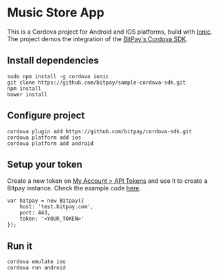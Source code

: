 # Music Store App

This is a Cordova project for Android and IOS platforms, build with [Ionic](http://ionicframework.com/).
The project demos the integration of the [BitPay's Cordova SDK](http://github.com/bitpay/cordova-sdk).

## Install dependencies

    sudo npm install -g cordova ionic
    git clone https://github.com/bitpay/sample-cordova-sdk.git
    npm install
    bower install

## Configure project

    cordova plugin add https://github.com/bitpay/cordova-sdk.git
    cordova platform add ios
    cordova platform add android

## Setup your token
Create a new token on [My Account > API Tokens](https://test.bitpay.com/api-tokens) and use it to create a Bitpay instance. Check the example code [here](www/js/services.js#L14).

    var bitpay = new Bitpay({
        host: 'test.bitpay.com',
        port: 443,
        token: '<YOUR_TOKEN>'
    });

## Run it

    cordova emulate ios
    cordova run android

